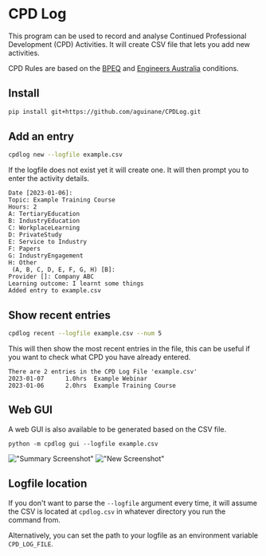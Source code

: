 # CPD Log

This program can be used to record and analyse Continued Professional Development (CPD) Activities. It will create CSV file that lets you add new activities.

CPD Rules are based on the [BPEQ](https://bpeq.qld.gov.au/cpd/) and [Engineers Australia](https://www.engineersaustralia.org.au/sites/default/files/content-files/2016-12/cpd_types_and_conditions_march_2014.pdf) conditions. 

## Install

```sh
pip install git+https://github.com/aguinane/CPDLog.git
```

## Add an entry

```sh
cpdlog new --logfile example.csv
```

If the logfile does not exist yet it will create one. It will then prompt you to enter the activity details.

```
Date [2023-01-06]:
Topic: Example Training Course
Hours: 2
A: TertiaryEducation
B: IndustryEducation
C: WorkplaceLearning
D: PrivateStudy
E: Service to Industry
F: Papers
G: IndustryEngagement
H: Other
 (A, B, C, D, E, F, G, H) [B]:
Provider []: Company ABC
Learning outcome: I learnt some things
Added entry to example.csv
```


## Show recent entries

```sh
cpdlog recent --logfile example.csv --num 5
```

This will then show the most recent entries in the file, this can be useful if you want to check what CPD you have already entered. 

```
There are 2 entries in the CPD Log File 'example.csv'
2023-01-07      1.0hrs  Example Webinar
2023-01-06      2.0hrs  Example Training Course
```

## Web GUI

A web GUI is also available to be generated based on the CSV file. 

```python -m cpdlog gui --logfile example.csv```

!["Summary Screenshot"](docs/web-summary.png "Summary Screenshot") !["New Screenshot"](docs/web-new.png "New Screenshot")



## Logfile location

If you don't want to parse the  `--logfile` argument every time, it will assume the CSV is located at `cpdlog.csv` in whatever directory you run the command from.

Alternatively, you can set the path to your logfile as an environment variable `CPD_LOG_FILE`.

